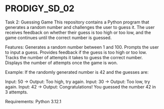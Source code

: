 # PRODIGY_SD_02

Task 2: Guessing Game
This repository contains a Python program that generates a random number and challenges the user to guess it. The user receives feedback on whether their guess is too high or too low, and the game continues until the correct number is guessed.

Features:
Generates a random number between 1 and 100.
Prompts the user to input a guess.
Provides feedback if the guess is too high or too low.
Tracks the number of attempts it takes to guess the correct number.
Displays the number of attempts once the game is won.

Example:
If the randomly generated number is 42 and the guesses are:

Input: 50 → Output: Too high, try again.
Input: 30 → Output: Too low, try again.
Input: 42 → Output: Congratulations! You guessed the number 42 in 3 attempts.

Requirements:
Python 3.12.1


